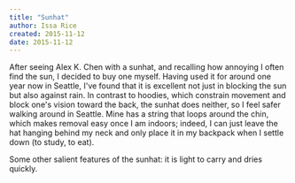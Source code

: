 ```yaml
---
title: "Sunhat"
author: Issa Rice
created: 2015-11-12
date: 2015-11-12
---
```


After seeing Alex K. Chen with a sunhat, and recalling how annoying I often find the sun, I decided to buy one myself.
Having used it for around one year now in Seattle, I've found that it is excellent not just in blocking the sun but also against rain.
In contrast to hoodies, which constrain movement and block one's vision toward the back, the sunhat does neither, so I feel safer walking around in Seattle.
Mine has a string that loops around the chin, which makes removal easy once I am indoors; indeed, I can just leave the hat hanging behind my neck and only place it in my backpack when I settle down (to study, to eat).

Some other salient features of the sunhat: it is light to carry and dries quickly.
